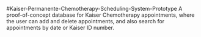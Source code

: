 #Kaiser-Permanente-Chemotherapy-Scheduling-System-Prototype
A proof-of-concept database for Kaiser Chemotherapy appointments, where the user can add and delete appointments, and also search for appointments by date or Kaiser ID number.
